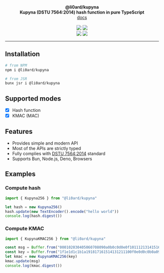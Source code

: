 <p align="center">
    <b>@li0ard/kupyna</b><br>
    <b>Kupyna (DSTU 7564:2014) hash function in pure TypeScript</b>
    <br>
    <a href="https://li0ard.is-cool.dev/kupyna">docs</a>
    <br><br>
    <a href="https://github.com/li0ard/kupyna/actions/workflows/test.yml"><img src="https://github.com/li0ard/kupyna/actions/workflows/test.yml/badge.svg" /></a>
    <a href="https://github.com/li0ard/kupyna/blob/main/LICENSE"><img src="https://img.shields.io/github/license/li0ard/kupyna" /></a>
    <br>
    <a href="https://npmjs.com/package/@li0ard/kupyna"><img src="https://img.shields.io/npm/v/@li0ard/kupyna" /></a>
    <a href="https://jsr.io/@li0ard/kupyna"><img src="https://jsr.io/badges/@li0ard/kupyna" /></a>
    <br>
    <hr>
</p>

## Installation

```bash
# from NPM
npm i @li0ard/kupyna

# from JSR
bunx jsr i @li0ard/kupyna
```

## Supported modes
- [x] Hash function
- [x] KMAC (MAC)

## Features
- Provides simple and modern API
- Most of the APIs are strictly typed
- Fully complies with [DSTU 7564:2014](https://usts.kiev.ua/wp-content/uploads/2020/07/dstu-7564-2014.pdf) standard
- Supports Bun, Node.js, Deno, Browsers

## Examples
### Compute hash
```ts
import { Kupyna256 } from "@li0ard/kupyna"

let hash = new Kupyna256()
hash.update(new TextEncoder().encode("hello world"))
console.log(hash.digest())
```

### Compute KMAC
```ts
import { KupynaKMAC256 } from "@li0ard/kupyna"

const msg = Buffer.from("000102030405060708090a0b0c0d0e0f101112131415161718191a1b1c1d1e", "hex")
const key = Buffer.from("1f1e1d1c1b1a191817161514131211100f0e0d0c0b0a09080706050403020100", "hex")
let kmac = new KupynaKMAC256(key)
kmac.update(msg)
console.log(kmac.digest())
```